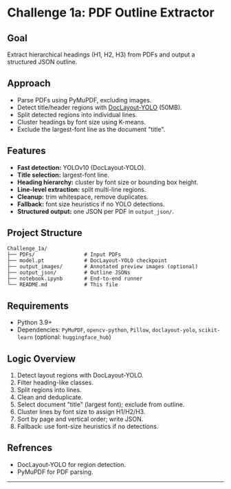 # Challenge 1a: PDF Outline Extractor

## Goal
Extract hierarchical headings (H1, H2, H3) from PDFs and output a structured JSON outline.

## Approach
- Parse PDFs using PyMuPDF, excluding images.
- Detect title/header regions with [DocLayout‑YOLO](https://github.com/opendatalab/DocLayout-YOLO) (50MB).
- Split detected regions into individual lines.
- Cluster headings by font size using K-means.
- Exclude the largest-font line as the document "title".

## Features
- **Fast detection:** YOLOv10 (DocLayout‑YOLO).
- **Title selection:** largest-font line.
- **Heading hierarchy:** cluster by font size or bounding box height.
- **Line-level extraction:** split multi-line regions.
- **Cleanup:** trim whitespace, remove duplicates.
- **Fallback:** font size heuristics if no YOLO detections.
- **Structured output:** one JSON per PDF in `output_json/`.

## Project Structure
```
Challenge_1a/
├── PDFs/                # Input PDFs
├── model.pt             # DocLayout‑YOLO checkpoint
├── output_images/       # Annotated preview images (optional)
├── output_json/         # Outline JSONs
├── notebook.ipynb       # End-to-end runner
└── README.md            # This file
```

## Requirements
- Python 3.9+
- Dependencies: `PyMuPDF`, `opencv-python`, `Pillow`, `doclayout-yolo`, `scikit-learn` (optional: `huggingface_hub`)

## Logic Overview
1. Detect layout regions with DocLayout‑YOLO.
2. Filter heading-like classes.
3. Split regions into lines.
4. Clean and deduplicate.
5. Select document "title" (largest font); exclude from outline.
6. Cluster lines by font size to assign H1/H2/H3.
7. Sort by page and vertical order; write JSON.
8. Fallback: use font-size heuristics if no detections.


## Refrences
- DocLayout‑YOLO for region detection.
- PyMuPDF for PDF parsing.


---
